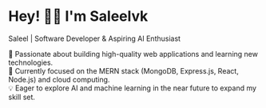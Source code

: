 # Hey! 👋🏼 I'm **Saleelvk**

Saleel | Software Developer & Aspiring AI Enthusiast

🚀 Passionate about building high-quality web applications and learning new technologies.  
🔧 Currently focused on the MERN stack (MongoDB, Express.js, React, Node.js) and cloud computing.  
💡 Eager to explore AI and machine learning in the near future to expand my skill set.
